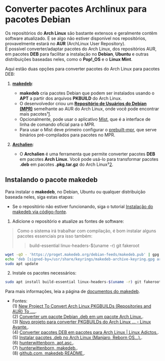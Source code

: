 # Converter pacotes Archlinux para pacotes Debian

Os repositórios do **Arch Linux** são bastante extensos e geralmente contêm software atualizado. E se algo não estiver disponível nos repositórios, provavelmente estará no **AUR** (ArchLinux User Repository).  
É possível converter/adaptar pacotes do Arch Linux, dos repositórios AUR, em pacotes **DEB** para facilitar a instalação no **Debian**, **Ubuntu** e outras distribuições baseadas neles, como o **Pop!_OS** e o **Linux Mint**.  

Aqui estão duas opções para converter pacotes do Arch Linux para pacotes DEB:

1. [**makedeb**](https://www.makedeb.org/):
   - **makedeb** cria pacotes Debian que podem ser instalados usando o **APT** a partir dos arquivos **PKBUILD** do Arch Linux.
   - O desenvolvedor criou um [**Repositório de Usuários do Debian (MPR)**](https://mpr.makedeb.org/) semelhante ao AUR do Arch Linux, onde você pode encontrar mais pacotes¹[1](https://www.linuxuprising.com/2021/05/new-project-to-convert-arch-linux.html).
   - Opcionalmente, pode usar o aplicativo [Mist](https://docs.makedeb.org/using-the-mpr/mist-the-mpr-cli/), que é a interface de linha de comando oficial para o MPR.
   - Para usar o Mist deve primeiro configurar o [prebuilt-mpr](https://docs.makedeb.org/prebuilt-mpr/getting-started/), que serve binários pré-compilados para pacotes no MPR.  

2. [**Archalien**](https://aur.archlinux.org/packages/archalien-git):
   - O **Archalien** é uma ferramenta que permite converter pacotes **DEB** em pacotes **Arch Linux**. Você pode usá-lo para transformar pacotes **.deb** em pacotes **.pkg.tar.gz** do Arch Linux²[2](https://blog.desdelinux.net/pt/deb-em-um-pacote-do-arch-linux/).

## Instalando o pacote makedeb

Para instalar o **makedeb**, no Debian, Ubuntu ou qualquer distribuição baseada neles, siga estas etapas:

- Se o repositório não estiver funcionando, siga o tutorial [Instalação do makedeb via código-fonte](https://elppans.github.io/doc-linux/instalar_makedeb_source_ubuntu).  

1. Adicione o repositório e atualize as fontes de software:
>Como o sistema irá trabalhar com compilação, é bom instalar alguns pacotes essenciais pra isso também:
>>build-essential linux-headers-$(uname -r) git fakeroot

   ```bash
   wget -qO - 'https://proget.makedeb.org/debian-feeds/makedeb.pub' | gpg --dearmor | sudo tee /usr/share/keyrings/makedeb-archive-keyring.gpg 1> /dev/null
echo 'deb [signed-by=/usr/share/keyrings/makedeb-archive-keyring.gpg arch=all] https://proget.makedeb.org/ makedeb main' | sudo tee /etc/apt/sources.list.d/makedeb.list
sudo apt update
   ```

2. Instale os pacotes necessários:

```bash
sudo apt install build-essential linux-headers-$(uname -r) git fakeroot makedeb
```
Para mais informações, leia a página de [documentos do makedeb](https://docs.makedeb.org/).  
- Fontes:  
(1) [New Project To Convert Arch Linux PKGBUILDs (Repositories and AUR) To ....](https://www.linuxuprising.com/2021/05/new-project-to-convert-arch-linux.html).  
(2) [Converter um pacote Debian .deb em um pacote Arch Linux.](https://blog.desdelinux.net/pt/deb-em-um-pacote-do-arch-linux/).  
(3) [Novo projeto para converter PKGBUILDs do Arch Linux ... - Linux Avante.](https://linuxavante.com/novo-projeto-para-converter-pkgbuilds-repositorios-aur-para-pacotes-deb).  
(4) [Converter pacotes DEB em pacotes para Arch Linux | Linux Adictos.](https://www.linuxadictos.com/pt/converter-pacotes-deb-arch-pacotes-linux.html).  
(5) [Instalar pacotes .deb no Arch Linux (Manjaro, Reborn OS...).](https://dev.to/tuliocalil/instalar-pacotes-deb-no-arch-linux-ou-manjaro-5a8l).  
(6) [hunterwittenborn, apt.asc.](https://hunterwittenborn.com/keys/apt.asc).  
(7) [hunterwittenborn, makedeb.](https://repo.hunterwittenborn.com/debian/makedeb).  
(8) [github.com, makedeb README.](https://github.com/hwittenborn/makedeb-db/tree/06b498a2dc1948c9f2c8a78cfcf66b418a5c287f/README.md).  

